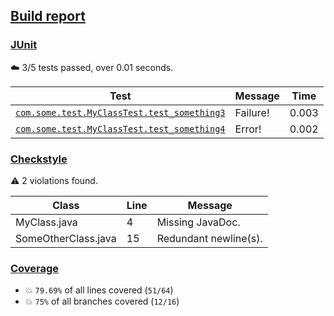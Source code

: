 ## [Build report](https://my-jenkins-instance/job/build/130/)

### [JUnit](https://my-jenkins-instance/job/build/130/testReport/)

:cloud: 3/5 tests passed, over 0.01 seconds.

| Test | Message | Time |
| ---- | ------- | ---- |
| [`com.some.test.MyClassTest.test_something3`](https://my-jenkins-instance/job/build/130/junitResult/com.some.test/MyTestClass/test_something3) | Failure! | 0.003 |
| [`com.some.test.MyClassTest.test_something4`](https://my-jenkins-instance/job/build/130/junitResult/com.some.test/MyTestClass/test_something4) | Error! | 0.002 |

### [Checkstyle](https://my-jenkins-instance/job/build/130/checkstyleResult/)

:warning: 2 violations found.

| Class | Line | Message |
| ----- | ---- | ------- |
| MyClass.java | 4 | Missing JavaDoc. |
| SomeOtherClass.java | 15 | Redundant newline(s). |

### [Coverage](https://my-jenkins-instance/job/build/130/cobertura/)

* :boom: `79.69%` of all lines covered (`51/64`)
* :boom: `75%` of all branches covered (`12/16`)
